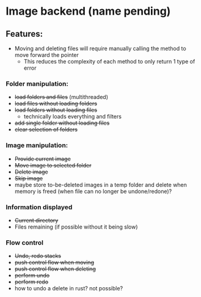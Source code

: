 # Image backend (name pending)

## Features:
- Moving and deleting files will require manually calling the method to move forward the pointer
    - This reduces the complexity of each method to only return 1 type of error

### Folder manipulation:
- ~~load folders and files~~ (multithreaded)
- ~~load files without loading folders~~
- ~~load folders without loading files~~
    - technically loads everything and filters
- ~~add single folder without loading files~~
- ~~clear selection of folders~~

### Image manipulation:
- ~~Provide current image~~
- ~~Move image to selected folder~~
- ~~Delete image~~
- ~~Skip image~~
- maybe store to-be-deleted images in a temp folder and delete when memory is freed (when file can no longer be undone/redone)?

### Information displayed
- ~~Current directory~~
- Files remaining (if possible without it being slow)

### Flow control
- ~~Undo, redo stacks~~
- ~~push control flow when moving~~
- ~~push control flow when deleting~~
- ~~perform undo~~
- ~~perform redo~~
- how to undo a delete in rust? not possible?
